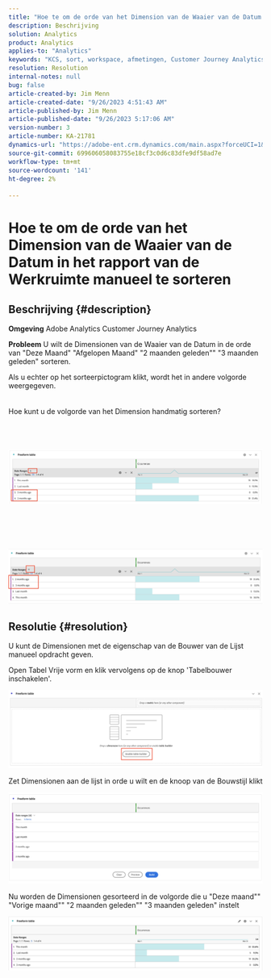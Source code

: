 ```yaml
---
title: "Hoe te om de orde van het Dimension van de Waaier van de Datum in het rapport van de Werkruimte manueel te sorteren"
description: Beschrijving
solution: Analytics
product: Analytics
applies-to: "Analytics"
keywords: "KCS, sort, workspace, afmetingen, Customer Journey Analytics, manueel soort, het Dimension van de Waaier van de Datum, rapport, Adobe Analytics"
resolution: Resolution
internal-notes: null
bug: false
article-created-by: Jim Menn
article-created-date: "9/26/2023 4:51:43 AM"
article-published-by: Jim Menn
article-published-date: "9/26/2023 5:17:06 AM"
version-number: 3
article-number: KA-21781
dynamics-url: "https://adobe-ent.crm.dynamics.com/main.aspx?forceUCI=1&pagetype=entityrecord&etn=knowledgearticle&id=3a2f1c62-285c-ee11-be6f-6045bd006268"
source-git-commit: 699606058083755e18cf3c0d6c83dfe9df58ad7e
workflow-type: tm+mt
source-wordcount: '141'
ht-degree: 2%

---
```


# Hoe te om de orde van het Dimension van de Waaier van de Datum in het rapport van de Werkruimte manueel te sorteren

## Beschrijving {#description}


<b>Omgeving</b>
Adobe Analytics Customer Journey Analytics

<b>Probleem</b>
U wilt de Dimensionen van de Waaier van de Datum in de orde van &quot;Deze Maand&quot; &quot;Afgelopen Maand&quot; &quot;2 maanden geleden&quot;&quot; &quot;3 maanden geleden&quot; sorteren.

Als u echter op het sorteerpictogram klikt, wordt het in andere volgorde weergegeven.
<br><br><br>Hoe kunt u de volgorde van het Dimension handmatig sorteren?<br><br>
<br> <br><br>![](assets/___3b2f1c62-285c-ee11-be6f-6045bd006268___.png)<br><br> <br><br> <br><br>![](assets/___3d2f1c62-285c-ee11-be6f-6045bd006268___.png)

## Resolutie {#resolution}


U kunt de Dimensionen met de eigenschap van de Bouwer van de Lijst manueel opdracht geven.

Open Tabel Vrije vorm en klik vervolgens op de knop &#39;Tabelbouwer inschakelen&#39;.

![](assets/d4eda136-2fcd-ed11-b597-6045bd006793.png)

Zet Dimensionen aan de lijst in orde u wilt en de knoop van de Bouwstijl klikt

![](assets/69497031-30cd-ed11-b597-6045bd006793.png)

Nu worden de Dimensionen gesorteerd in de volgorde die u &quot;Deze maand&quot;&quot; &quot;Vorige maand&quot;&quot; &quot;2 maanden geleden&quot;&quot; &quot;3 maanden geleden&quot; instelt

![](assets/efb1744a-30cd-ed11-b597-6045bd006793.png)
